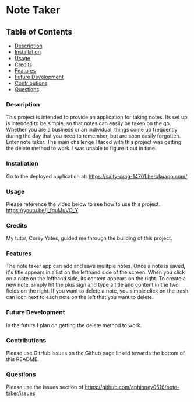 # Note Taker
 

## Table of Contents
- [Description](#description)
- [Installation](#installation)
- [Usage](#usage)
- [Credits](#credits)
- [Features](#features)
- [Future Development](#futureDev)
- [Contributions](#contributions)
- [Questions](#questions)
 

### Description
This project is intended to provide an application for taking notes. Its set up is intended to be simple, so that notes can easily be taken on the go. Whether you are a business or an individual, things come up frequently during the day that you need to remember, but are soon easily forgotten. Enter note taker. The main challenge I faced with this project was getting the delete method to work. I was unable to figure it out in time.

### Installation
Go to the deployed application at: https://salty-crag-14701.herokuapp.com/

### Usage
Please reference the video below to see how to use this project.
https://youtu.be/j_fquMuVO_Y

### Credits
My tutor, Corey Yates, guided me through the building of this project.

### Features
The note taker app can add and save mulitple notes. Once a note is saved, it's title appears in a list on the lefthand side of the screen. When you click on a note on the lefthand side, its content appears on the right. To create a new note, simply hit the plus sign and type a title and content in the two fields on the right. If you want to delete a note, you simple click on the trash can icon next to each note on the left that you want to delete.

### Future Development
In the future I plan on getting the delete method to work.

### Contributions
Please use GitHub issues on the Github page linked  towards the bottom of this README.

### Questions
Please use the issues section of https://github.com/aphinney0516/note-taker/issues